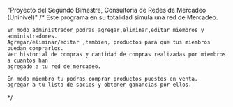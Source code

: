 "Proyecto del Segundo Bimestre, Consultoria de Redes de Mercadeo (Uninivel)" 
/*
	Este programa en su totalidad simula una red de Mercadeo.
	
	En modo administrador podras agregar,eliminar,editar miembros y administradores.
	Agregar/eliminar/editar ,tambien, productos para que tus miembros puedan comprarlos.
	Ver historial de compras y cantidad de compras realizadas por miembros a cuantos han
	agregado a tu red de mercadeo.
	
	En modo miembro tu podras comprar productos puestos en venta.
	agregar a tu lista de socios y obtener ganancias por ellos.
*/
